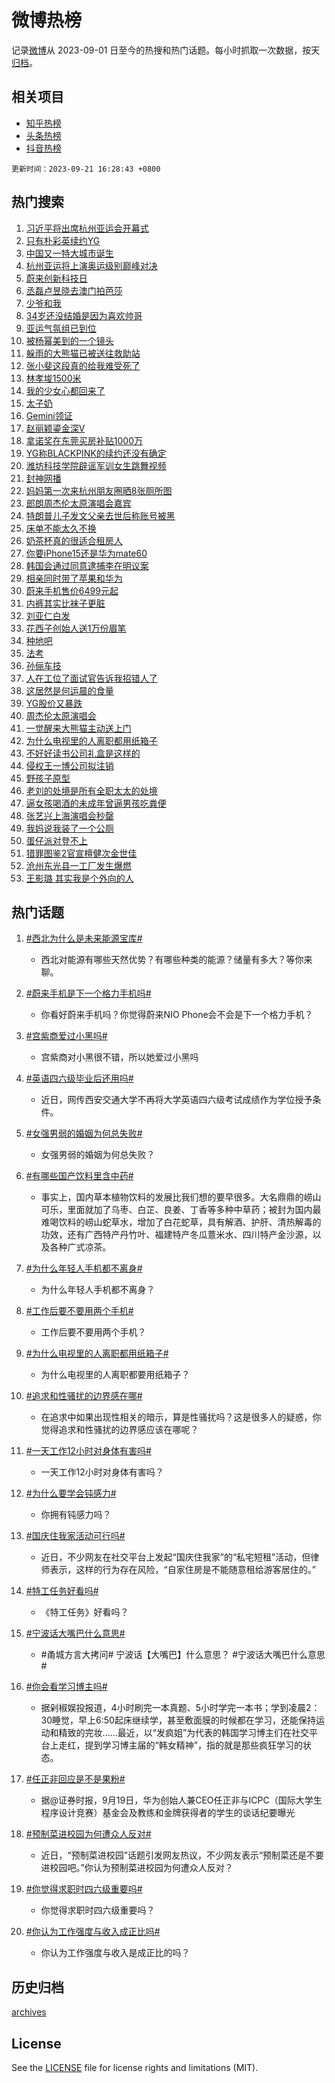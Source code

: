 # 微博热榜

记录[微博](https://www.weibo.com)从 2023-09-01 日至今的热搜和热门话题。每小时抓取一次数据，按天[归档](archives)。

## 相关项目

- [知乎热榜](https://github.com/hotarchive/zhihu)
- [头条热榜](https://github.com/hotarchive/toutiao)
- [抖音热榜](https://github.com/hotarchive/douyin)


`更新时间：2023-09-21 16:28:43 +0800`

## 热门搜索

1. [习近平将出席杭州亚运会开幕式](https://m.weibo.cn/search?containerid=100103type%3D1%26t%3D10%26q%3D%23%E4%B9%A0%E8%BF%91%E5%B9%B3%E5%B0%86%E5%87%BA%E5%B8%AD%E6%9D%AD%E5%B7%9E%E4%BA%9A%E8%BF%90%E4%BC%9A%E5%BC%80%E5%B9%95%E5%BC%8F%23&stream_entry_id=51&isnewpage=1&extparam=seat%3D1%26cate%3D10103%26dgr%3D0%26pos%3D0%26stream_entry_id%3D51%26c_type%3D51%26filter_type%3Drealtimehot%26q%3D%2523%25E4%25B9%25A0%25E8%25BF%2591%25E5%25B9%25B3%25E5%25B0%2586%25E5%2587%25BA%25E5%25B8%25AD%25E6%259D%25AD%25E5%25B7%259E%25E4%25BA%259A%25E8%25BF%2590%25E4%25BC%259A%25E5%25BC%2580%25E5%25B9%2595%25E5%25BC%258F%2523%26display_time%3D1695284922%26pre_seqid%3D1695284922715027172239)
1. [只有朴彩英续约YG](https://m.weibo.cn/search?containerid=100103type%3D1%26t%3D10%26q%3D%23%E5%8F%AA%E6%9C%89%E6%9C%B4%E5%BD%A9%E8%8B%B1%E7%BB%AD%E7%BA%A6YG%23&stream_entry_id=31&isnewpage=1&extparam=seat%3D1%26lcate%3D5001%26flag%3D2%26pos%3D0%26stream_entry_id%3D31%26q%3D%2523%25E5%258F%25AA%25E6%259C%2589%25E6%259C%25B4%25E5%25BD%25A9%25E8%258B%25B1%25E7%25BB%25AD%25E7%25BA%25A6YG%2523%26dgr%3D0%26realpos%3D1%26band_rank%3D1%26c_type%3D31%26filter_type%3Drealtimehot%26cate%3D5001%26display_time%3D1695284922%26pre_seqid%3D1695284922715027172239)
1. [中国又一特大城市诞生](https://m.weibo.cn/search?containerid=100103type%3D1%26t%3D10%26q%3D%23%E4%B8%AD%E5%9B%BD%E5%8F%88%E4%B8%80%E7%89%B9%E5%A4%A7%E5%9F%8E%E5%B8%82%E8%AF%9E%E7%94%9F%23&stream_entry_id=31&isnewpage=1&extparam=seat%3D1%26lcate%3D5001%26flag%3D2%26pos%3D1%26stream_entry_id%3D31%26q%3D%2523%25E4%25B8%25AD%25E5%259B%25BD%25E5%258F%2588%25E4%25B8%2580%25E7%2589%25B9%25E5%25A4%25A7%25E5%259F%258E%25E5%25B8%2582%25E8%25AF%259E%25E7%2594%259F%2523%26dgr%3D0%26realpos%3D2%26band_rank%3D2%26c_type%3D31%26filter_type%3Drealtimehot%26cate%3D5001%26display_time%3D1695284922%26pre_seqid%3D1695284922715027172239)
1. [杭州亚运将上演奥运级别巅峰对决](https://m.weibo.cn/search?containerid=100103type%3D1%26t%3D10%26q%3D%23%E6%9D%AD%E5%B7%9E%E4%BA%9A%E8%BF%90%E5%B0%86%E4%B8%8A%E6%BC%94%E5%A5%A5%E8%BF%90%E7%BA%A7%E5%88%AB%E5%B7%85%E5%B3%B0%E5%AF%B9%E5%86%B3%23&stream_entry_id=31&isnewpage=1&extparam=seat%3D1%26lcate%3D5001%26flag%3D0%26pos%3D2%26stream_entry_id%3D31%26q%3D%2523%25E6%259D%25AD%25E5%25B7%259E%25E4%25BA%259A%25E8%25BF%2590%25E5%25B0%2586%25E4%25B8%258A%25E6%25BC%2594%25E5%25A5%25A5%25E8%25BF%2590%25E7%25BA%25A7%25E5%2588%25AB%25E5%25B7%2585%25E5%25B3%25B0%25E5%25AF%25B9%25E5%2586%25B3%2523%26dgr%3D0%26realpos%3D3%26band_rank%3D3%26c_type%3D31%26filter_type%3Drealtimehot%26cate%3D5001%26display_time%3D1695284922%26pre_seqid%3D1695284922715027172239)
1. [蔚来创新科技日](https://m.weibo.cn/search?containerid=100103type%3D1%26t%3D10%26q%3D%23%E8%94%9A%E6%9D%A5%E5%88%9B%E6%96%B0%E7%A7%91%E6%8A%80%E6%97%A5%23&stream_entry_id=31&isnewpage=1&extparam=seat%3D1%26lcate%3D5001%26pos%3D3%26stream_entry_id%3D31%26is_ad_pos%3D1%26q%3D%2523%25E8%2594%259A%25E6%259D%25A5%25E5%2588%259B%25E6%2596%25B0%25E7%25A7%2591%25E6%258A%2580%25E6%2597%25A5%2523%26dgr%3D0%26adid%3D204350%26band_rank%3D4%26cate%3D5001%26c_type%3D31%26filter_type%3Drealtimehot%26topic_ad%3D1%26display_time%3D1695284922%26pre_seqid%3D1695284922715027172239)
1. [丞磊卢昱晓去澳门拍芭莎](https://m.weibo.cn/search?containerid=100103type%3D1%26t%3D10%26q%3D%23%E4%B8%9E%E7%A3%8A%E5%8D%A2%E6%98%B1%E6%99%93%E5%8E%BB%E6%BE%B3%E9%97%A8%E6%8B%8D%E8%8A%AD%E8%8E%8E%23&stream_entry_id=31&isnewpage=1&extparam=seat%3D1%26lcate%3D5001%26flag%3D1%26pos%3D4%26stream_entry_id%3D31%26q%3D%2523%25E4%25B8%259E%25E7%25A3%258A%25E5%258D%25A2%25E6%2598%25B1%25E6%2599%2593%25E5%258E%25BB%25E6%25BE%25B3%25E9%2597%25A8%25E6%258B%258D%25E8%258A%25AD%25E8%258E%258E%2523%26dgr%3D0%26realpos%3D4%26band_rank%3D4%26c_type%3D31%26filter_type%3Drealtimehot%26cate%3D5001%26display_time%3D1695284922%26pre_seqid%3D1695284922715027172239)
1. [少爷和我](https://m.weibo.cn/search?containerid=100103type%3D1%26t%3D10%26q%3D%E5%B0%91%E7%88%B7%E5%92%8C%E6%88%91&stream_entry_id=31&isnewpage=1&extparam=seat%3D1%26lcate%3D5001%26flag%3D2%26pos%3D5%26stream_entry_id%3D31%26q%3D%25E5%25B0%2591%25E7%2588%25B7%25E5%2592%258C%25E6%2588%2591%26dgr%3D0%26realpos%3D5%26band_rank%3D5%26c_type%3D31%26filter_type%3Drealtimehot%26cate%3D5001%26display_time%3D1695284922%26pre_seqid%3D1695284922715027172239)
1. [34岁还没结婚是因为喜欢帅哥](https://m.weibo.cn/search?containerid=100103type%3D1%26t%3D10%26q%3D34%E5%B2%81%E8%BF%98%E6%B2%A1%E7%BB%93%E5%A9%9A%E6%98%AF%E5%9B%A0%E4%B8%BA%E5%96%9C%E6%AC%A2%E5%B8%85%E5%93%A5&stream_entry_id=31&isnewpage=1&extparam=seat%3D1%26lcate%3D5001%26flag%3D2%26pos%3D6%26stream_entry_id%3D31%26q%3D34%25E5%25B2%2581%25E8%25BF%2598%25E6%25B2%25A1%25E7%25BB%2593%25E5%25A9%259A%25E6%2598%25AF%25E5%259B%25A0%25E4%25B8%25BA%25E5%2596%259C%25E6%25AC%25A2%25E5%25B8%2585%25E5%2593%25A5%26dgr%3D0%26realpos%3D6%26band_rank%3D6%26c_type%3D31%26filter_type%3Drealtimehot%26cate%3D5001%26display_time%3D1695284922%26pre_seqid%3D1695284922715027172239)
1. [亚运气氛组已到位](https://m.weibo.cn/search?containerid=100103type%3D1%26t%3D10%26q%3D%23%E4%BA%9A%E8%BF%90%E6%B0%94%E6%B0%9B%E7%BB%84%E5%B7%B2%E5%88%B0%E4%BD%8D%23&stream_entry_id=31&isnewpage=1&extparam=seat%3D1%26lcate%3D5001%26pos%3D7%26stream_entry_id%3D31%26is_ad_pos%3D1%26q%3D%2523%25E4%25BA%259A%25E8%25BF%2590%25E6%25B0%2594%25E6%25B0%259B%25E7%25BB%2584%25E5%25B7%25B2%25E5%2588%25B0%25E4%25BD%258D%2523%26dgr%3D0%26adid%3D204008%26band_rank%3D7%26cate%3D5001%26c_type%3D31%26filter_type%3Drealtimehot%26topic_ad%3D1%26display_time%3D1695284922%26pre_seqid%3D1695284922715027172239)
1. [被杨幂美到的一个镜头](https://m.weibo.cn/search?containerid=100103type%3D1%26t%3D10%26q%3D%23%E8%A2%AB%E6%9D%A8%E5%B9%82%E7%BE%8E%E5%88%B0%E7%9A%84%E4%B8%80%E4%B8%AA%E9%95%9C%E5%A4%B4%23&stream_entry_id=31&isnewpage=1&extparam=seat%3D1%26lcate%3D5001%26flag%3D1%26pos%3D8%26stream_entry_id%3D31%26q%3D%2523%25E8%25A2%25AB%25E6%259D%25A8%25E5%25B9%2582%25E7%25BE%258E%25E5%2588%25B0%25E7%259A%2584%25E4%25B8%2580%25E4%25B8%25AA%25E9%2595%259C%25E5%25A4%25B4%2523%26dgr%3D0%26realpos%3D7%26band_rank%3D7%26c_type%3D31%26filter_type%3Drealtimehot%26cate%3D5001%26display_time%3D1695284922%26pre_seqid%3D1695284922715027172239)
1. [躲雨的大熊猫已被送往救助站](https://m.weibo.cn/search?containerid=100103type%3D1%26t%3D10%26q%3D%23%E8%BA%B2%E9%9B%A8%E7%9A%84%E5%A4%A7%E7%86%8A%E7%8C%AB%E5%B7%B2%E8%A2%AB%E9%80%81%E5%BE%80%E6%95%91%E5%8A%A9%E7%AB%99%23&stream_entry_id=31&isnewpage=1&extparam=seat%3D1%26lcate%3D5001%26flag%3D32768%26pos%3D9%26stream_entry_id%3D31%26q%3D%2523%25E8%25BA%25B2%25E9%259B%25A8%25E7%259A%2584%25E5%25A4%25A7%25E7%2586%258A%25E7%258C%25AB%25E5%25B7%25B2%25E8%25A2%25AB%25E9%2580%2581%25E5%25BE%2580%25E6%2595%2591%25E5%258A%25A9%25E7%25AB%2599%2523%26dgr%3D0%26realpos%3D8%26band_rank%3D8%26c_type%3D31%26filter_type%3Drealtimehot%26cate%3D5001%26display_time%3D1695284922%26pre_seqid%3D1695284922715027172239)
1. [张小斐这段真的给我难受死了](https://m.weibo.cn/search?containerid=100103type%3D1%26t%3D10%26q%3D%23%E5%BC%A0%E5%B0%8F%E6%96%90%E8%BF%99%E6%AE%B5%E7%9C%9F%E7%9A%84%E7%BB%99%E6%88%91%E9%9A%BE%E5%8F%97%E6%AD%BB%E4%BA%86%23&stream_entry_id=31&isnewpage=1&extparam=seat%3D1%26lcate%3D5001%26flag%3D0%26pos%3D10%26stream_entry_id%3D31%26q%3D%2523%25E5%25BC%25A0%25E5%25B0%258F%25E6%2596%2590%25E8%25BF%2599%25E6%25AE%25B5%25E7%259C%259F%25E7%259A%2584%25E7%25BB%2599%25E6%2588%2591%25E9%259A%25BE%25E5%258F%2597%25E6%25AD%25BB%25E4%25BA%2586%2523%26dgr%3D0%26realpos%3D9%26band_rank%3D9%26c_type%3D31%26filter_type%3Drealtimehot%26cate%3D5001%26display_time%3D1695284922%26pre_seqid%3D1695284922715027172239)
1. [林孝埈1500米](https://m.weibo.cn/search?containerid=100103type%3D1%26t%3D10%26q%3D%E6%9E%97%E5%AD%9D%E5%9F%881500%E7%B1%B3&stream_entry_id=31&isnewpage=1&extparam=seat%3D1%26lcate%3D5001%26flag%3D1%26pos%3D11%26stream_entry_id%3D31%26q%3D%25E6%259E%2597%25E5%25AD%259D%25E5%259F%25881500%25E7%25B1%25B3%26dgr%3D0%26realpos%3D10%26band_rank%3D10%26c_type%3D31%26filter_type%3Drealtimehot%26cate%3D5001%26display_time%3D1695284922%26pre_seqid%3D1695284922715027172239)
1. [我的少女心都回来了](https://m.weibo.cn/search?containerid=100103type%3D1%26t%3D10%26q%3D%23%E6%88%91%E7%9A%84%E5%B0%91%E5%A5%B3%E5%BF%83%E9%83%BD%E5%9B%9E%E6%9D%A5%E4%BA%86%23&stream_entry_id=31&isnewpage=1&extparam=seat%3D1%26lcate%3D5001%26flag%3D0%26pos%3D12%26stream_entry_id%3D31%26q%3D%2523%25E6%2588%2591%25E7%259A%2584%25E5%25B0%2591%25E5%25A5%25B3%25E5%25BF%2583%25E9%2583%25BD%25E5%259B%259E%25E6%259D%25A5%25E4%25BA%2586%2523%26dgr%3D0%26adid%3D204299%26realpos%3D11%26band_rank%3D11%26c_type%3D31%26filter_type%3Drealtimehot%26cate%3D5001%26display_time%3D1695284922%26pre_seqid%3D1695284922715027172239)
1. [太子奶](https://m.weibo.cn/search?containerid=100103type%3D1%26t%3D10%26q%3D%E5%A4%AA%E5%AD%90%E5%A5%B6&stream_entry_id=31&isnewpage=1&extparam=seat%3D1%26lcate%3D5001%26flag%3D2%26pos%3D13%26stream_entry_id%3D31%26q%3D%25E5%25A4%25AA%25E5%25AD%2590%25E5%25A5%25B6%26dgr%3D0%26realpos%3D12%26band_rank%3D12%26c_type%3D31%26filter_type%3Drealtimehot%26cate%3D5001%26display_time%3D1695284922%26pre_seqid%3D1695284922715027172239)
1. [Gemini领证](https://m.weibo.cn/search?containerid=100103type%3D1%26t%3D10%26q%3D%23Gemini%E9%A2%86%E8%AF%81%23&stream_entry_id=31&isnewpage=1&extparam=seat%3D1%26lcate%3D5001%26flag%3D1%26pos%3D14%26stream_entry_id%3D31%26q%3D%2523Gemini%25E9%25A2%2586%25E8%25AF%2581%2523%26dgr%3D0%26realpos%3D13%26band_rank%3D13%26c_type%3D31%26filter_type%3Drealtimehot%26cate%3D5001%26display_time%3D1695284922%26pre_seqid%3D1695284922715027172239)
1. [赵丽颖鎏金深V](https://m.weibo.cn/search?containerid=100103type%3D1%26t%3D10%26q%3D%23%E8%B5%B5%E4%B8%BD%E9%A2%96%E9%8E%8F%E9%87%91%E6%B7%B1V%23&stream_entry_id=31&isnewpage=1&extparam=seat%3D1%26lcate%3D5001%26flag%3D1%26pos%3D15%26stream_entry_id%3D31%26q%3D%2523%25E8%25B5%25B5%25E4%25B8%25BD%25E9%25A2%2596%25E9%258E%258F%25E9%2587%2591%25E6%25B7%25B1V%2523%26dgr%3D0%26realpos%3D14%26band_rank%3D14%26c_type%3D31%26filter_type%3Drealtimehot%26cate%3D5001%26display_time%3D1695284922%26pre_seqid%3D1695284922715027172239)
1. [拿诺奖在东莞买房补贴1000万](https://m.weibo.cn/search?containerid=100103type%3D1%26t%3D10%26q%3D%23%E6%8B%BF%E8%AF%BA%E5%A5%96%E5%9C%A8%E4%B8%9C%E8%8E%9E%E4%B9%B0%E6%88%BF%E8%A1%A5%E8%B4%B41000%E4%B8%87%23&stream_entry_id=31&isnewpage=1&extparam=seat%3D1%26lcate%3D5001%26flag%3D0%26pos%3D16%26stream_entry_id%3D31%26q%3D%2523%25E6%258B%25BF%25E8%25AF%25BA%25E5%25A5%2596%25E5%259C%25A8%25E4%25B8%259C%25E8%258E%259E%25E4%25B9%25B0%25E6%2588%25BF%25E8%25A1%25A5%25E8%25B4%25B41000%25E4%25B8%2587%2523%26dgr%3D0%26realpos%3D15%26band_rank%3D15%26c_type%3D31%26filter_type%3Drealtimehot%26cate%3D5001%26display_time%3D1695284922%26pre_seqid%3D1695284922715027172239)
1. [YG称BLACKPINK的续约还没有确定](https://m.weibo.cn/search?containerid=100103type%3D1%26t%3D10%26q%3D%23YG%E7%A7%B0BLACKPINK%E7%9A%84%E7%BB%AD%E7%BA%A6%E8%BF%98%E6%B2%A1%E6%9C%89%E7%A1%AE%E5%AE%9A%23&stream_entry_id=31&isnewpage=1&extparam=seat%3D1%26lcate%3D5001%26flag%3D1%26pos%3D17%26stream_entry_id%3D31%26q%3D%2523YG%25E7%25A7%25B0BLACKPINK%25E7%259A%2584%25E7%25BB%25AD%25E7%25BA%25A6%25E8%25BF%2598%25E6%25B2%25A1%25E6%259C%2589%25E7%25A1%25AE%25E5%25AE%259A%2523%26dgr%3D0%26realpos%3D16%26band_rank%3D16%26c_type%3D31%26filter_type%3Drealtimehot%26cate%3D5001%26display_time%3D1695284922%26pre_seqid%3D1695284922715027172239)
1. [潍坊科技学院辟谣军训女生跳舞视频](https://m.weibo.cn/search?containerid=100103type%3D1%26t%3D10%26q%3D%23%E6%BD%8D%E5%9D%8A%E7%A7%91%E6%8A%80%E5%AD%A6%E9%99%A2%E8%BE%9F%E8%B0%A3%E5%86%9B%E8%AE%AD%E5%A5%B3%E7%94%9F%E8%B7%B3%E8%88%9E%E8%A7%86%E9%A2%91%23&stream_entry_id=31&isnewpage=1&extparam=seat%3D1%26lcate%3D5001%26flag%3D1%26pos%3D18%26stream_entry_id%3D31%26q%3D%2523%25E6%25BD%258D%25E5%259D%258A%25E7%25A7%2591%25E6%258A%2580%25E5%25AD%25A6%25E9%2599%25A2%25E8%25BE%259F%25E8%25B0%25A3%25E5%2586%259B%25E8%25AE%25AD%25E5%25A5%25B3%25E7%2594%259F%25E8%25B7%25B3%25E8%2588%259E%25E8%25A7%2586%25E9%25A2%2591%2523%26dgr%3D0%26realpos%3D17%26band_rank%3D17%26c_type%3D31%26filter_type%3Drealtimehot%26cate%3D5001%26display_time%3D1695284922%26pre_seqid%3D1695284922715027172239)
1. [封神网播](https://m.weibo.cn/search?containerid=100103type%3D1%26t%3D10%26q%3D%E5%B0%81%E7%A5%9E%E7%BD%91%E6%92%AD&stream_entry_id=31&isnewpage=1&extparam=seat%3D1%26lcate%3D5001%26flag%3D1%26pos%3D19%26stream_entry_id%3D31%26q%3D%25E5%25B0%2581%25E7%25A5%259E%25E7%25BD%2591%25E6%2592%25AD%26dgr%3D0%26realpos%3D18%26band_rank%3D18%26c_type%3D31%26filter_type%3Drealtimehot%26cate%3D5001%26display_time%3D1695284922%26pre_seqid%3D1695284922715027172239)
1. [妈妈第一次来杭州朋友圈晒8张厕所图](https://m.weibo.cn/search?containerid=100103type%3D1%26t%3D10%26q%3D%23%E5%A6%88%E5%A6%88%E7%AC%AC%E4%B8%80%E6%AC%A1%E6%9D%A5%E6%9D%AD%E5%B7%9E%E6%9C%8B%E5%8F%8B%E5%9C%88%E6%99%928%E5%BC%A0%E5%8E%95%E6%89%80%E5%9B%BE%23&stream_entry_id=31&isnewpage=1&extparam=seat%3D1%26lcate%3D5001%26flag%3D32768%26pos%3D20%26stream_entry_id%3D31%26q%3D%2523%25E5%25A6%2588%25E5%25A6%2588%25E7%25AC%25AC%25E4%25B8%2580%25E6%25AC%25A1%25E6%259D%25A5%25E6%259D%25AD%25E5%25B7%259E%25E6%259C%258B%25E5%258F%258B%25E5%259C%2588%25E6%2599%25928%25E5%25BC%25A0%25E5%258E%2595%25E6%2589%2580%25E5%259B%25BE%2523%26dgr%3D0%26realpos%3D19%26band_rank%3D19%26c_type%3D31%26filter_type%3Drealtimehot%26cate%3D5001%26display_time%3D1695284922%26pre_seqid%3D1695284922715027172239)
1. [郎朗周杰伦太原演唱会嘉宾](https://m.weibo.cn/search?containerid=100103type%3D1%26t%3D10%26q%3D%23%E9%83%8E%E6%9C%97%E5%91%A8%E6%9D%B0%E4%BC%A6%E5%A4%AA%E5%8E%9F%E6%BC%94%E5%94%B1%E4%BC%9A%E5%98%89%E5%AE%BE%23&stream_entry_id=31&isnewpage=1&extparam=seat%3D1%26lcate%3D5001%26flag%3D1%26pos%3D21%26stream_entry_id%3D31%26q%3D%2523%25E9%2583%258E%25E6%259C%2597%25E5%2591%25A8%25E6%259D%25B0%25E4%25BC%25A6%25E5%25A4%25AA%25E5%258E%259F%25E6%25BC%2594%25E5%2594%25B1%25E4%25BC%259A%25E5%2598%2589%25E5%25AE%25BE%2523%26dgr%3D0%26realpos%3D20%26band_rank%3D20%26c_type%3D31%26filter_type%3Drealtimehot%26cate%3D5001%26display_time%3D1695284922%26pre_seqid%3D1695284922715027172239)
1. [特朗普儿子发文父亲去世后称账号被黑](https://m.weibo.cn/search?containerid=100103type%3D1%26t%3D10%26q%3D%23%E7%89%B9%E6%9C%97%E6%99%AE%E5%84%BF%E5%AD%90%E5%8F%91%E6%96%87%E7%88%B6%E4%BA%B2%E5%8E%BB%E4%B8%96%E5%90%8E%E7%A7%B0%E8%B4%A6%E5%8F%B7%E8%A2%AB%E9%BB%91%23&stream_entry_id=31&isnewpage=1&extparam=seat%3D1%26lcate%3D5001%26flag%3D2%26pos%3D22%26stream_entry_id%3D31%26q%3D%2523%25E7%2589%25B9%25E6%259C%2597%25E6%2599%25AE%25E5%2584%25BF%25E5%25AD%2590%25E5%258F%2591%25E6%2596%2587%25E7%2588%25B6%25E4%25BA%25B2%25E5%258E%25BB%25E4%25B8%2596%25E5%2590%258E%25E7%25A7%25B0%25E8%25B4%25A6%25E5%258F%25B7%25E8%25A2%25AB%25E9%25BB%2591%2523%26dgr%3D0%26realpos%3D21%26band_rank%3D21%26c_type%3D31%26filter_type%3Drealtimehot%26cate%3D5001%26display_time%3D1695284922%26pre_seqid%3D1695284922715027172239)
1. [床单不能太久不换](https://m.weibo.cn/search?containerid=100103type%3D1%26t%3D10%26q%3D%23%E5%BA%8A%E5%8D%95%E4%B8%8D%E8%83%BD%E5%A4%AA%E4%B9%85%E4%B8%8D%E6%8D%A2%23&stream_entry_id=31&isnewpage=1&extparam=seat%3D1%26lcate%3D5001%26flag%3D1%26pos%3D23%26stream_entry_id%3D31%26q%3D%2523%25E5%25BA%258A%25E5%258D%2595%25E4%25B8%258D%25E8%2583%25BD%25E5%25A4%25AA%25E4%25B9%2585%25E4%25B8%258D%25E6%258D%25A2%2523%26dgr%3D0%26realpos%3D22%26band_rank%3D22%26c_type%3D31%26filter_type%3Drealtimehot%26cate%3D5001%26display_time%3D1695284922%26pre_seqid%3D1695284922715027172239)
1. [奶茶杯真的很适合租房人](https://m.weibo.cn/search?containerid=100103type%3D1%26t%3D10%26q%3D%23%E5%A5%B6%E8%8C%B6%E6%9D%AF%E7%9C%9F%E7%9A%84%E5%BE%88%E9%80%82%E5%90%88%E7%A7%9F%E6%88%BF%E4%BA%BA%23&stream_entry_id=31&isnewpage=1&extparam=seat%3D1%26lcate%3D5001%26flag%3D1%26pos%3D24%26stream_entry_id%3D31%26q%3D%2523%25E5%25A5%25B6%25E8%258C%25B6%25E6%259D%25AF%25E7%259C%259F%25E7%259A%2584%25E5%25BE%2588%25E9%2580%2582%25E5%2590%2588%25E7%25A7%259F%25E6%2588%25BF%25E4%25BA%25BA%2523%26dgr%3D0%26realpos%3D23%26band_rank%3D23%26c_type%3D31%26filter_type%3Drealtimehot%26cate%3D5001%26display_time%3D1695284922%26pre_seqid%3D1695284922715027172239)
1. [你要iPhone15还是华为mate60](https://m.weibo.cn/search?containerid=100103type%3D1%26t%3D10%26q%3D%23%E4%BD%A0%E8%A6%81iPhone15%E8%BF%98%E6%98%AF%E5%8D%8E%E4%B8%BAmate60%23&stream_entry_id=31&isnewpage=1&extparam=seat%3D1%26lcate%3D5001%26flag%3D1%26pos%3D25%26stream_entry_id%3D31%26q%3D%2523%25E4%25BD%25A0%25E8%25A6%2581iPhone15%25E8%25BF%2598%25E6%2598%25AF%25E5%258D%258E%25E4%25B8%25BAmate60%2523%26dgr%3D0%26realpos%3D24%26band_rank%3D24%26c_type%3D31%26filter_type%3Drealtimehot%26cate%3D5001%26display_time%3D1695284922%26pre_seqid%3D1695284922715027172239)
1. [韩国会通过同意逮捕李在明议案](https://m.weibo.cn/search?containerid=100103type%3D1%26t%3D10%26q%3D%23%E9%9F%A9%E5%9B%BD%E4%BC%9A%E9%80%9A%E8%BF%87%E5%90%8C%E6%84%8F%E9%80%AE%E6%8D%95%E6%9D%8E%E5%9C%A8%E6%98%8E%E8%AE%AE%E6%A1%88%23&stream_entry_id=31&isnewpage=1&extparam=seat%3D1%26lcate%3D5001%26flag%3D1%26pos%3D26%26stream_entry_id%3D31%26q%3D%2523%25E9%259F%25A9%25E5%259B%25BD%25E4%25BC%259A%25E9%2580%259A%25E8%25BF%2587%25E5%2590%258C%25E6%2584%258F%25E9%2580%25AE%25E6%258D%2595%25E6%259D%258E%25E5%259C%25A8%25E6%2598%258E%25E8%25AE%25AE%25E6%25A1%2588%2523%26dgr%3D0%26realpos%3D25%26band_rank%3D25%26c_type%3D31%26filter_type%3Drealtimehot%26cate%3D5001%26display_time%3D1695284922%26pre_seqid%3D1695284922715027172239)
1. [相亲同时带了苹果和华为](https://m.weibo.cn/search?containerid=100103type%3D1%26t%3D10%26q%3D%E7%9B%B8%E4%BA%B2%E5%90%8C%E6%97%B6%E5%B8%A6%E4%BA%86%E8%8B%B9%E6%9E%9C%E5%92%8C%E5%8D%8E%E4%B8%BA&stream_entry_id=31&isnewpage=1&extparam=seat%3D1%26lcate%3D5001%26flag%3D1%26pos%3D27%26stream_entry_id%3D31%26q%3D%25E7%259B%25B8%25E4%25BA%25B2%25E5%2590%258C%25E6%2597%25B6%25E5%25B8%25A6%25E4%25BA%2586%25E8%258B%25B9%25E6%259E%259C%25E5%2592%258C%25E5%258D%258E%25E4%25B8%25BA%26dgr%3D0%26realpos%3D26%26band_rank%3D26%26c_type%3D31%26filter_type%3Drealtimehot%26cate%3D5001%26display_time%3D1695284922%26pre_seqid%3D1695284922715027172239)
1. [蔚来手机售价6499元起](https://m.weibo.cn/search?containerid=100103type%3D1%26t%3D10%26q%3D%23%E8%94%9A%E6%9D%A5%E6%89%8B%E6%9C%BA%E5%94%AE%E4%BB%B76499%E5%85%83%E8%B5%B7%23&stream_entry_id=31&isnewpage=1&extparam=seat%3D1%26lcate%3D5001%26flag%3D0%26pos%3D28%26stream_entry_id%3D31%26q%3D%2523%25E8%2594%259A%25E6%259D%25A5%25E6%2589%258B%25E6%259C%25BA%25E5%2594%25AE%25E4%25BB%25B76499%25E5%2585%2583%25E8%25B5%25B7%2523%26dgr%3D0%26realpos%3D27%26band_rank%3D27%26c_type%3D31%26filter_type%3Drealtimehot%26cate%3D5001%26display_time%3D1695284922%26pre_seqid%3D1695284922715027172239)
1. [内裤其实比袜子更脏](https://m.weibo.cn/search?containerid=100103type%3D1%26t%3D10%26q%3D%23%E5%86%85%E8%A3%A4%E5%85%B6%E5%AE%9E%E6%AF%94%E8%A2%9C%E5%AD%90%E6%9B%B4%E8%84%8F%23&stream_entry_id=31&isnewpage=1&extparam=seat%3D1%26lcate%3D5001%26flag%3D1%26pos%3D29%26stream_entry_id%3D31%26q%3D%2523%25E5%2586%2585%25E8%25A3%25A4%25E5%2585%25B6%25E5%25AE%259E%25E6%25AF%2594%25E8%25A2%259C%25E5%25AD%2590%25E6%259B%25B4%25E8%2584%258F%2523%26dgr%3D0%26realpos%3D28%26band_rank%3D28%26c_type%3D31%26filter_type%3Drealtimehot%26cate%3D5001%26display_time%3D1695284922%26pre_seqid%3D1695284922715027172239)
1. [刘亚仁白发](https://m.weibo.cn/search?containerid=100103type%3D1%26t%3D10%26q%3D%E5%88%98%E4%BA%9A%E4%BB%81%E7%99%BD%E5%8F%91&stream_entry_id=31&isnewpage=1&extparam=seat%3D1%26lcate%3D5001%26flag%3D0%26pos%3D30%26stream_entry_id%3D31%26q%3D%25E5%2588%2598%25E4%25BA%259A%25E4%25BB%2581%25E7%2599%25BD%25E5%258F%2591%26dgr%3D0%26realpos%3D29%26band_rank%3D29%26c_type%3D31%26filter_type%3Drealtimehot%26cate%3D5001%26display_time%3D1695284922%26pre_seqid%3D1695284922715027172239)
1. [花西子创始人送1万份眉笔](https://m.weibo.cn/search?containerid=100103type%3D1%26t%3D10%26q%3D%23%E8%8A%B1%E8%A5%BF%E5%AD%90%E5%88%9B%E5%A7%8B%E4%BA%BA%E9%80%811%E4%B8%87%E4%BB%BD%E7%9C%89%E7%AC%94%23&stream_entry_id=31&isnewpage=1&extparam=seat%3D1%26lcate%3D5001%26flag%3D0%26pos%3D31%26stream_entry_id%3D31%26q%3D%2523%25E8%258A%25B1%25E8%25A5%25BF%25E5%25AD%2590%25E5%2588%259B%25E5%25A7%258B%25E4%25BA%25BA%25E9%2580%25811%25E4%25B8%2587%25E4%25BB%25BD%25E7%259C%2589%25E7%25AC%2594%2523%26dgr%3D0%26realpos%3D30%26band_rank%3D30%26c_type%3D31%26filter_type%3Drealtimehot%26cate%3D5001%26display_time%3D1695284922%26pre_seqid%3D1695284922715027172239)
1. [种地吧](https://m.weibo.cn/search?containerid=100103type%3D1%26t%3D10%26q%3D%E7%A7%8D%E5%9C%B0%E5%90%A7&stream_entry_id=31&isnewpage=1&extparam=seat%3D1%26lcate%3D5001%26flag%3D0%26pos%3D32%26stream_entry_id%3D31%26q%3D%25E7%25A7%258D%25E5%259C%25B0%25E5%2590%25A7%26dgr%3D0%26realpos%3D31%26band_rank%3D31%26c_type%3D31%26filter_type%3Drealtimehot%26cate%3D5001%26display_time%3D1695284922%26pre_seqid%3D1695284922715027172239)
1. [法考](https://m.weibo.cn/search?containerid=100103type%3D1%26t%3D10%26q%3D%E6%B3%95%E8%80%83&stream_entry_id=31&isnewpage=1&extparam=seat%3D1%26lcate%3D5001%26flag%3D1%26pos%3D33%26stream_entry_id%3D31%26q%3D%25E6%25B3%2595%25E8%2580%2583%26dgr%3D0%26realpos%3D32%26band_rank%3D32%26c_type%3D31%26filter_type%3Drealtimehot%26cate%3D5001%26display_time%3D1695284922%26pre_seqid%3D1695284922715027172239)
1. [孙俪车技](https://m.weibo.cn/search?containerid=100103type%3D1%26t%3D10%26q%3D%23%E5%AD%99%E4%BF%AA%E8%BD%A6%E6%8A%80%23&stream_entry_id=31&isnewpage=1&extparam=seat%3D1%26lcate%3D5001%26flag%3D1%26pos%3D34%26stream_entry_id%3D31%26q%3D%2523%25E5%25AD%2599%25E4%25BF%25AA%25E8%25BD%25A6%25E6%258A%2580%2523%26dgr%3D0%26realpos%3D33%26band_rank%3D33%26c_type%3D31%26filter_type%3Drealtimehot%26cate%3D5001%26display_time%3D1695284922%26pre_seqid%3D1695284922715027172239)
1. [人在工位了面试官告诉我招错人了](https://m.weibo.cn/search?containerid=100103type%3D1%26t%3D10%26q%3D%23%E4%BA%BA%E5%9C%A8%E5%B7%A5%E4%BD%8D%E4%BA%86%E9%9D%A2%E8%AF%95%E5%AE%98%E5%91%8A%E8%AF%89%E6%88%91%E6%8B%9B%E9%94%99%E4%BA%BA%E4%BA%86%23&stream_entry_id=31&isnewpage=1&extparam=seat%3D1%26lcate%3D5001%26flag%3D0%26pos%3D35%26stream_entry_id%3D31%26q%3D%2523%25E4%25BA%25BA%25E5%259C%25A8%25E5%25B7%25A5%25E4%25BD%258D%25E4%25BA%2586%25E9%259D%25A2%25E8%25AF%2595%25E5%25AE%2598%25E5%2591%258A%25E8%25AF%2589%25E6%2588%2591%25E6%258B%259B%25E9%2594%2599%25E4%25BA%25BA%25E4%25BA%2586%2523%26dgr%3D0%26realpos%3D34%26band_rank%3D34%26c_type%3D31%26filter_type%3Drealtimehot%26cate%3D5001%26display_time%3D1695284922%26pre_seqid%3D1695284922715027172239)
1. [这居然是何运晨的食量](https://m.weibo.cn/search?containerid=100103type%3D1%26t%3D10%26q%3D%23%E8%BF%99%E5%B1%85%E7%84%B6%E6%98%AF%E4%BD%95%E8%BF%90%E6%99%A8%E7%9A%84%E9%A3%9F%E9%87%8F%23&stream_entry_id=31&isnewpage=1&extparam=seat%3D1%26lcate%3D5001%26flag%3D1%26pos%3D36%26stream_entry_id%3D31%26q%3D%2523%25E8%25BF%2599%25E5%25B1%2585%25E7%2584%25B6%25E6%2598%25AF%25E4%25BD%2595%25E8%25BF%2590%25E6%2599%25A8%25E7%259A%2584%25E9%25A3%259F%25E9%2587%258F%2523%26dgr%3D0%26realpos%3D35%26band_rank%3D35%26c_type%3D31%26filter_type%3Drealtimehot%26cate%3D5001%26display_time%3D1695284922%26pre_seqid%3D1695284922715027172239)
1. [YG股价又暴跌](https://m.weibo.cn/search?containerid=100103type%3D1%26t%3D10%26q%3D%23YG%E8%82%A1%E4%BB%B7%E5%8F%88%E6%9A%B4%E8%B7%8C%23&stream_entry_id=31&isnewpage=1&extparam=seat%3D1%26lcate%3D5001%26flag%3D1%26pos%3D37%26stream_entry_id%3D31%26q%3D%2523YG%25E8%2582%25A1%25E4%25BB%25B7%25E5%258F%2588%25E6%259A%25B4%25E8%25B7%258C%2523%26dgr%3D0%26realpos%3D36%26band_rank%3D36%26c_type%3D31%26filter_type%3Drealtimehot%26cate%3D5001%26display_time%3D1695284922%26pre_seqid%3D1695284922715027172239)
1. [周杰伦太原演唱会](https://m.weibo.cn/search?containerid=100103type%3D1%26t%3D10%26q%3D%E5%91%A8%E6%9D%B0%E4%BC%A6%E5%A4%AA%E5%8E%9F%E6%BC%94%E5%94%B1%E4%BC%9A&stream_entry_id=31&isnewpage=1&extparam=seat%3D1%26lcate%3D5001%26flag%3D1%26pos%3D38%26stream_entry_id%3D31%26q%3D%25E5%2591%25A8%25E6%259D%25B0%25E4%25BC%25A6%25E5%25A4%25AA%25E5%258E%259F%25E6%25BC%2594%25E5%2594%25B1%25E4%25BC%259A%26dgr%3D0%26realpos%3D37%26band_rank%3D37%26c_type%3D31%26filter_type%3Drealtimehot%26cate%3D5001%26display_time%3D1695284922%26pre_seqid%3D1695284922715027172239)
1. [一觉醒来大熊猫主动送上门](https://m.weibo.cn/search?containerid=100103type%3D1%26t%3D10%26q%3D%23%E4%B8%80%E8%A7%89%E9%86%92%E6%9D%A5%E5%A4%A7%E7%86%8A%E7%8C%AB%E4%B8%BB%E5%8A%A8%E9%80%81%E4%B8%8A%E9%97%A8%23&stream_entry_id=31&isnewpage=1&extparam=seat%3D1%26lcate%3D5001%26flag%3D0%26pos%3D39%26stream_entry_id%3D31%26q%3D%2523%25E4%25B8%2580%25E8%25A7%2589%25E9%2586%2592%25E6%259D%25A5%25E5%25A4%25A7%25E7%2586%258A%25E7%258C%25AB%25E4%25B8%25BB%25E5%258A%25A8%25E9%2580%2581%25E4%25B8%258A%25E9%2597%25A8%2523%26dgr%3D0%26realpos%3D38%26band_rank%3D38%26c_type%3D31%26filter_type%3Drealtimehot%26cate%3D5001%26display_time%3D1695284922%26pre_seqid%3D1695284922715027172239)
1. [为什么电视里的人离职都用纸箱子](https://m.weibo.cn/search?containerid=100103type%3D1%26t%3D10%26q%3D%23%E4%B8%BA%E4%BB%80%E4%B9%88%E7%94%B5%E8%A7%86%E9%87%8C%E7%9A%84%E4%BA%BA%E7%A6%BB%E8%81%8C%E9%83%BD%E7%94%A8%E7%BA%B8%E7%AE%B1%E5%AD%90%23&stream_entry_id=31&isnewpage=1&extparam=seat%3D1%26lcate%3D5001%26flag%3D1%26pos%3D40%26stream_entry_id%3D31%26q%3D%2523%25E4%25B8%25BA%25E4%25BB%2580%25E4%25B9%2588%25E7%2594%25B5%25E8%25A7%2586%25E9%2587%258C%25E7%259A%2584%25E4%25BA%25BA%25E7%25A6%25BB%25E8%2581%258C%25E9%2583%25BD%25E7%2594%25A8%25E7%25BA%25B8%25E7%25AE%25B1%25E5%25AD%2590%2523%26dgr%3D0%26realpos%3D39%26band_rank%3D39%26c_type%3D31%26filter_type%3Drealtimehot%26cate%3D5001%26display_time%3D1695284922%26pre_seqid%3D1695284922715027172239)
1. [不好好读书公司礼盒是这样的](https://m.weibo.cn/search?containerid=100103type%3D1%26t%3D10%26q%3D%23%E4%B8%8D%E5%A5%BD%E5%A5%BD%E8%AF%BB%E4%B9%A6%E5%85%AC%E5%8F%B8%E7%A4%BC%E7%9B%92%E6%98%AF%E8%BF%99%E6%A0%B7%E7%9A%84%23&stream_entry_id=31&isnewpage=1&extparam=seat%3D1%26lcate%3D5001%26flag%3D0%26pos%3D41%26stream_entry_id%3D31%26q%3D%2523%25E4%25B8%258D%25E5%25A5%25BD%25E5%25A5%25BD%25E8%25AF%25BB%25E4%25B9%25A6%25E5%2585%25AC%25E5%258F%25B8%25E7%25A4%25BC%25E7%259B%2592%25E6%2598%25AF%25E8%25BF%2599%25E6%25A0%25B7%25E7%259A%2584%2523%26dgr%3D0%26realpos%3D40%26band_rank%3D40%26c_type%3D31%26filter_type%3Drealtimehot%26cate%3D5001%26display_time%3D1695284922%26pre_seqid%3D1695284922715027172239)
1. [侵权王一博公司拟注销](https://m.weibo.cn/search?containerid=100103type%3D1%26t%3D10%26q%3D%23%E4%BE%B5%E6%9D%83%E7%8E%8B%E4%B8%80%E5%8D%9A%E5%85%AC%E5%8F%B8%E6%8B%9F%E6%B3%A8%E9%94%80%23&stream_entry_id=31&isnewpage=1&extparam=seat%3D1%26lcate%3D5001%26flag%3D1%26pos%3D42%26stream_entry_id%3D31%26q%3D%2523%25E4%25BE%25B5%25E6%259D%2583%25E7%258E%258B%25E4%25B8%2580%25E5%258D%259A%25E5%2585%25AC%25E5%258F%25B8%25E6%258B%259F%25E6%25B3%25A8%25E9%2594%2580%2523%26dgr%3D0%26realpos%3D41%26band_rank%3D41%26c_type%3D31%26filter_type%3Drealtimehot%26cate%3D5001%26display_time%3D1695284922%26pre_seqid%3D1695284922715027172239)
1. [野孩子原型](https://m.weibo.cn/search?containerid=100103type%3D1%26t%3D10%26q%3D%23%E9%87%8E%E5%AD%A9%E5%AD%90%E5%8E%9F%E5%9E%8B%23&stream_entry_id=31&isnewpage=1&extparam=seat%3D1%26lcate%3D5001%26flag%3D1%26pos%3D43%26stream_entry_id%3D31%26q%3D%2523%25E9%2587%258E%25E5%25AD%25A9%25E5%25AD%2590%25E5%258E%259F%25E5%259E%258B%2523%26dgr%3D0%26realpos%3D42%26band_rank%3D42%26c_type%3D31%26filter_type%3Drealtimehot%26cate%3D5001%26display_time%3D1695284922%26pre_seqid%3D1695284922715027172239)
1. [老刘的处境是所有全职太太的处境](https://m.weibo.cn/search?containerid=100103type%3D1%26t%3D10%26q%3D%E8%80%81%E5%88%98%E7%9A%84%E5%A4%84%E5%A2%83%E6%98%AF%E6%89%80%E6%9C%89%E5%85%A8%E8%81%8C%E5%A4%AA%E5%A4%AA%E7%9A%84%E5%A4%84%E5%A2%83&stream_entry_id=31&isnewpage=1&extparam=seat%3D1%26lcate%3D5001%26flag%3D1%26pos%3D44%26stream_entry_id%3D31%26q%3D%25E8%2580%2581%25E5%2588%2598%25E7%259A%2584%25E5%25A4%2584%25E5%25A2%2583%25E6%2598%25AF%25E6%2589%2580%25E6%259C%2589%25E5%2585%25A8%25E8%2581%258C%25E5%25A4%25AA%25E5%25A4%25AA%25E7%259A%2584%25E5%25A4%2584%25E5%25A2%2583%26dgr%3D0%26realpos%3D43%26band_rank%3D43%26c_type%3D31%26filter_type%3Drealtimehot%26cate%3D5001%26display_time%3D1695284922%26pre_seqid%3D1695284922715027172239)
1. [逼女孩喝酒的未成年曾逼男孩吃粪便](https://m.weibo.cn/search?containerid=100103type%3D1%26t%3D10%26q%3D%23%E9%80%BC%E5%A5%B3%E5%AD%A9%E5%96%9D%E9%85%92%E7%9A%84%E6%9C%AA%E6%88%90%E5%B9%B4%E6%9B%BE%E9%80%BC%E7%94%B7%E5%AD%A9%E5%90%83%E7%B2%AA%E4%BE%BF%23&stream_entry_id=31&isnewpage=1&extparam=seat%3D1%26lcate%3D5001%26flag%3D0%26pos%3D45%26stream_entry_id%3D31%26q%3D%2523%25E9%2580%25BC%25E5%25A5%25B3%25E5%25AD%25A9%25E5%2596%259D%25E9%2585%2592%25E7%259A%2584%25E6%259C%25AA%25E6%2588%2590%25E5%25B9%25B4%25E6%259B%25BE%25E9%2580%25BC%25E7%2594%25B7%25E5%25AD%25A9%25E5%2590%2583%25E7%25B2%25AA%25E4%25BE%25BF%2523%26dgr%3D0%26realpos%3D44%26band_rank%3D44%26c_type%3D31%26filter_type%3Drealtimehot%26cate%3D5001%26display_time%3D1695284922%26pre_seqid%3D1695284922715027172239)
1. [张艺兴上海演唱会秒罄](https://m.weibo.cn/search?containerid=100103type%3D1%26t%3D10%26q%3D%23%E5%BC%A0%E8%89%BA%E5%85%B4%E4%B8%8A%E6%B5%B7%E6%BC%94%E5%94%B1%E4%BC%9A%E7%A7%92%E7%BD%84%23&stream_entry_id=31&isnewpage=1&extparam=seat%3D1%26lcate%3D5001%26flag%3D1%26pos%3D46%26stream_entry_id%3D31%26q%3D%2523%25E5%25BC%25A0%25E8%2589%25BA%25E5%2585%25B4%25E4%25B8%258A%25E6%25B5%25B7%25E6%25BC%2594%25E5%2594%25B1%25E4%25BC%259A%25E7%25A7%2592%25E7%25BD%2584%2523%26dgr%3D0%26realpos%3D45%26band_rank%3D45%26c_type%3D31%26filter_type%3Drealtimehot%26cate%3D5001%26display_time%3D1695284922%26pre_seqid%3D1695284922715027172239)
1. [我妈说我装了一个公厕](https://m.weibo.cn/search?containerid=100103type%3D1%26t%3D10%26q%3D%23%E6%88%91%E5%A6%88%E8%AF%B4%E6%88%91%E8%A3%85%E4%BA%86%E4%B8%80%E4%B8%AA%E5%85%AC%E5%8E%95%23&stream_entry_id=31&isnewpage=1&extparam=seat%3D1%26lcate%3D5001%26flag%3D1%26pos%3D47%26stream_entry_id%3D31%26q%3D%2523%25E6%2588%2591%25E5%25A6%2588%25E8%25AF%25B4%25E6%2588%2591%25E8%25A3%2585%25E4%25BA%2586%25E4%25B8%2580%25E4%25B8%25AA%25E5%2585%25AC%25E5%258E%2595%2523%26dgr%3D0%26realpos%3D46%26band_rank%3D46%26c_type%3D31%26filter_type%3Drealtimehot%26cate%3D5001%26display_time%3D1695284922%26pre_seqid%3D1695284922715027172239)
1. [蛋仔派对登不上](https://m.weibo.cn/search?containerid=100103type%3D1%26t%3D10%26q%3D%E8%9B%8B%E4%BB%94%E6%B4%BE%E5%AF%B9%E7%99%BB%E4%B8%8D%E4%B8%8A&stream_entry_id=31&isnewpage=1&extparam=seat%3D1%26lcate%3D5001%26flag%3D1%26pos%3D48%26stream_entry_id%3D31%26q%3D%25E8%259B%258B%25E4%25BB%2594%25E6%25B4%25BE%25E5%25AF%25B9%25E7%2599%25BB%25E4%25B8%258D%25E4%25B8%258A%26dgr%3D0%26realpos%3D47%26band_rank%3D47%26c_type%3D31%26filter_type%3Drealtimehot%26cate%3D5001%26display_time%3D1695284922%26pre_seqid%3D1695284922715027172239)
1. [猎罪图鉴2官宣檀健次金世佳](https://m.weibo.cn/search?containerid=100103type%3D1%26t%3D10%26q%3D%23%E7%8C%8E%E7%BD%AA%E5%9B%BE%E9%89%B42%E5%AE%98%E5%AE%A3%E6%AA%80%E5%81%A5%E6%AC%A1%E9%87%91%E4%B8%96%E4%BD%B3%23&stream_entry_id=31&isnewpage=1&extparam=seat%3D1%26lcate%3D5001%26flag%3D0%26pos%3D49%26stream_entry_id%3D31%26q%3D%2523%25E7%258C%258E%25E7%25BD%25AA%25E5%259B%25BE%25E9%2589%25B42%25E5%25AE%2598%25E5%25AE%25A3%25E6%25AA%2580%25E5%2581%25A5%25E6%25AC%25A1%25E9%2587%2591%25E4%25B8%2596%25E4%25BD%25B3%2523%26dgr%3D0%26realpos%3D48%26band_rank%3D48%26c_type%3D31%26filter_type%3Drealtimehot%26cate%3D5001%26display_time%3D1695284922%26pre_seqid%3D1695284922715027172239)
1. [沧州东光县一工厂发生爆燃](https://m.weibo.cn/search?containerid=100103type%3D1%26t%3D10%26q%3D%23%E6%B2%A7%E5%B7%9E%E4%B8%9C%E5%85%89%E5%8E%BF%E4%B8%80%E5%B7%A5%E5%8E%82%E5%8F%91%E7%94%9F%E7%88%86%E7%87%83%23&stream_entry_id=31&isnewpage=1&extparam=seat%3D1%26lcate%3D5001%26flag%3D1%26pos%3D50%26stream_entry_id%3D31%26q%3D%2523%25E6%25B2%25A7%25E5%25B7%259E%25E4%25B8%259C%25E5%2585%2589%25E5%258E%25BF%25E4%25B8%2580%25E5%25B7%25A5%25E5%258E%2582%25E5%258F%2591%25E7%2594%259F%25E7%2588%2586%25E7%2587%2583%2523%26dgr%3D0%26realpos%3D49%26band_rank%3D49%26c_type%3D31%26filter_type%3Drealtimehot%26cate%3D5001%26display_time%3D1695284922%26pre_seqid%3D1695284922715027172239)
1. [王影璐 其实我是个外向的人](https://m.weibo.cn/search?containerid=100103type%3D1%26t%3D10%26q%3D%E7%8E%8B%E5%BD%B1%E7%92%90+%E5%85%B6%E5%AE%9E%E6%88%91%E6%98%AF%E4%B8%AA%E5%A4%96%E5%90%91%E7%9A%84%E4%BA%BA&stream_entry_id=31&isnewpage=1&extparam=seat%3D1%26lcate%3D5001%26flag%3D1%26pos%3D51%26stream_entry_id%3D31%26q%3D%25E7%258E%258B%25E5%25BD%25B1%25E7%2592%2590%2520%25E5%2585%25B6%25E5%25AE%259E%25E6%2588%2591%25E6%2598%25AF%25E4%25B8%25AA%25E5%25A4%2596%25E5%2590%2591%25E7%259A%2584%25E4%25BA%25BA%26dgr%3D0%26realpos%3D50%26band_rank%3D50%26c_type%3D31%26filter_type%3Drealtimehot%26cate%3D5001%26display_time%3D1695284922%26pre_seqid%3D1695284922715027172239)

## 热门话题

1. [#西北为什么是未来能源宝库#](https://m.weibo.cn/search?containerid=231522type%3D1%26t%3D10%26q%3D%23%E8%A5%BF%E5%8C%97%E4%B8%BA%E4%BB%80%E4%B9%88%E6%98%AF%E6%9C%AA%E6%9D%A5%E8%83%BD%E6%BA%90%E5%AE%9D%E5%BA%93%23&stream_entry_id=128&isnewpage=1&extparam=seat%3D1%26lcate%3D5004%26pos%3D1-0-0%26cate%3D5004%26c_type%3D128%26dgr%3D0%26unitid%3D1695263306043%26display_time%3D1695284923%26pre_seqid%3D169528492371002028185)
    - 西北对能源有哪些天然优势？有哪些种类的能源？储量有多大？等你来聊。

1. [#蔚来手机是下一个格力手机吗#](https://m.weibo.cn/search?containerid=231522type%3D1%26t%3D10%26q%3D%23%E8%94%9A%E6%9D%A5%E6%89%8B%E6%9C%BA%E6%98%AF%E4%B8%8B%E4%B8%80%E4%B8%AA%E6%A0%BC%E5%8A%9B%E6%89%8B%E6%9C%BA%E5%90%97%23&stream_entry_id=128&isnewpage=1&extparam=seat%3D1%26lcate%3D5004%26pos%3D1-0-1%26cate%3D5004%26c_type%3D128%26dgr%3D0%26unitid%3D1695278584446%26display_time%3D1695284923%26pre_seqid%3D169528492371002028185)
    - 你看好蔚来手机吗？你觉得蔚来NIO Phone会不会是下一个格力手机？

1. [#宫紫商爱过小黑吗#](https://m.weibo.cn/search?containerid=231522type%3D1%26t%3D10%26q%3D%23%E5%AE%AB%E7%B4%AB%E5%95%86%E7%88%B1%E8%BF%87%E5%B0%8F%E9%BB%91%E5%90%97%23&stream_entry_id=128&isnewpage=1&extparam=seat%3D1%26lcate%3D5004%26pos%3D1-0-2%26cate%3D5004%26c_type%3D128%26dgr%3D0%26unitid%3D1695276520788%26display_time%3D1695284923%26pre_seqid%3D169528492371002028185)
    - 宫紫商对小黑很不错，所以她爱过小黑吗

1. [#英语四六级毕业后还用吗#](https://m.weibo.cn/search?containerid=231522type%3D1%26t%3D10%26q%3D%23%E8%8B%B1%E8%AF%AD%E5%9B%9B%E5%85%AD%E7%BA%A7%E6%AF%95%E4%B8%9A%E5%90%8E%E8%BF%98%E7%94%A8%E5%90%97%23&stream_entry_id=128&isnewpage=1&extparam=seat%3D1%26lcate%3D5004%26pos%3D1-0-3%26cate%3D5004%26c_type%3D128%26dgr%3D0%26unitid%3D1695270204852%26display_time%3D1695284923%26pre_seqid%3D169528492371002028185)
    - 近日，网传西安交通大学不再将大学英语四六级考试成绩作为学位授予条件。

1. [#女强男弱的婚姻为何总失败#](https://m.weibo.cn/search?containerid=231522type%3D1%26t%3D10%26q%3D%23%E5%A5%B3%E5%BC%BA%E7%94%B7%E5%BC%B1%E7%9A%84%E5%A9%9A%E5%A7%BB%E4%B8%BA%E4%BD%95%E6%80%BB%E5%A4%B1%E8%B4%A5%23&stream_entry_id=128&isnewpage=1&extparam=seat%3D1%26lcate%3D5004%26pos%3D1-0-4%26cate%3D5004%26c_type%3D128%26dgr%3D0%26unitid%3D1695252283879%26display_time%3D1695284923%26pre_seqid%3D169528492371002028185)
    - 女强男弱的婚姻为何总失败？

1. [#有哪些国产饮料里含中药#](https://m.weibo.cn/search?containerid=231522type%3D1%26t%3D10%26q%3D%23%E6%9C%89%E5%93%AA%E4%BA%9B%E5%9B%BD%E4%BA%A7%E9%A5%AE%E6%96%99%E9%87%8C%E5%90%AB%E4%B8%AD%E8%8D%AF%23&stream_entry_id=128&isnewpage=1&extparam=seat%3D1%26lcate%3D5004%26pos%3D1-0-5%26cate%3D5004%26c_type%3D128%26dgr%3D0%26unitid%3D1695283007584%26display_time%3D1695284923%26pre_seqid%3D169528492371002028185)
    - 事实上，国内草本植物饮料的发展比我们想的要早很多。大名鼎鼎的崂山可乐，里面就加了乌枣、白芷、良姜、丁香等多种中草药；被封为国内最难喝饮料的崂山蛇草水，增加了白花蛇草，具有解酒、护肝、清热解毒的功效，还有广西特产丹竹叶、福建特产冬瓜薏米水、四川特产金沙源，以及各种广式凉茶。

1. [#为什么年轻人手机都不离身#](https://m.weibo.cn/search?containerid=231522type%3D1%26t%3D10%26q%3D%23%E4%B8%BA%E4%BB%80%E4%B9%88%E5%B9%B4%E8%BD%BB%E4%BA%BA%E6%89%8B%E6%9C%BA%E9%83%BD%E4%B8%8D%E7%A6%BB%E8%BA%AB%23&stream_entry_id=128&isnewpage=1&extparam=seat%3D1%26lcate%3D5004%26pos%3D1-0-6%26cate%3D5004%26c_type%3D128%26dgr%3D0%26unitid%3D1695211078250%26display_time%3D1695284923%26pre_seqid%3D169528492371002028185)
    - 为什么年轻人手机都不离身？

1. [#工作后要不要用两个手机#](https://m.weibo.cn/search?containerid=231522type%3D1%26t%3D10%26q%3D%23%E5%B7%A5%E4%BD%9C%E5%90%8E%E8%A6%81%E4%B8%8D%E8%A6%81%E7%94%A8%E4%B8%A4%E4%B8%AA%E6%89%8B%E6%9C%BA%23&stream_entry_id=128&isnewpage=1&extparam=seat%3D1%26lcate%3D5004%26pos%3D1-0-7%26cate%3D5004%26c_type%3D128%26dgr%3D0%26unitid%3D1695199088900%26display_time%3D1695284923%26pre_seqid%3D169528492371002028185)
    - 工作后要不要用两个手机？

1. [#为什么电视里的人离职都用纸箱子#](https://m.weibo.cn/search?containerid=231522type%3D1%26t%3D10%26q%3D%23%E4%B8%BA%E4%BB%80%E4%B9%88%E7%94%B5%E8%A7%86%E9%87%8C%E7%9A%84%E4%BA%BA%E7%A6%BB%E8%81%8C%E9%83%BD%E7%94%A8%E7%BA%B8%E7%AE%B1%E5%AD%90%23&stream_entry_id=128&isnewpage=1&extparam=seat%3D1%26lcate%3D5004%26pos%3D1-0-8%26cate%3D5004%26c_type%3D128%26dgr%3D0%26unitid%3D1695283011872%26display_time%3D1695284923%26pre_seqid%3D169528492371002028185)
    - 为什么电视里的人离职都要用纸箱子？

1. [#追求和性骚扰的边界感在哪#](https://m.weibo.cn/search?containerid=231522type%3D1%26t%3D10%26q%3D%23%E8%BF%BD%E6%B1%82%E5%92%8C%E6%80%A7%E9%AA%9A%E6%89%B0%E7%9A%84%E8%BE%B9%E7%95%8C%E6%84%9F%E5%9C%A8%E5%93%AA%23&stream_entry_id=128&isnewpage=1&extparam=seat%3D1%26lcate%3D5004%26pos%3D1-0-9%26cate%3D5004%26c_type%3D128%26dgr%3D0%26unitid%3D1695192802811%26display_time%3D1695284923%26pre_seqid%3D169528492371002028185)
    - 在追求中如果出现性相关的暗示，算是性骚扰吗？这是很多人的疑惑，你觉得追求和性骚扰的边界感应该在哪呢？

1. [#一天工作12小时对身体有害吗#](https://m.weibo.cn/search?containerid=231522type%3D1%26t%3D10%26q%3D%23%E4%B8%80%E5%A4%A9%E5%B7%A5%E4%BD%9C12%E5%B0%8F%E6%97%B6%E5%AF%B9%E8%BA%AB%E4%BD%93%E6%9C%89%E5%AE%B3%E5%90%97%23&stream_entry_id=128&isnewpage=1&extparam=seat%3D1%26lcate%3D5004%26pos%3D1-0-10%26cate%3D5004%26c_type%3D128%26dgr%3D0%26unitid%3D1695284308274%26display_time%3D1695284923%26pre_seqid%3D169528492371002028185)
    - 一天工作12小时对身体有害吗？

1. [#为什么要学会钝感力#](https://m.weibo.cn/search?containerid=231522type%3D1%26t%3D10%26q%3D%23%E4%B8%BA%E4%BB%80%E4%B9%88%E8%A6%81%E5%AD%A6%E4%BC%9A%E9%92%9D%E6%84%9F%E5%8A%9B%23&stream_entry_id=128&isnewpage=1&extparam=seat%3D1%26lcate%3D5004%26pos%3D1-0-11%26cate%3D5004%26c_type%3D128%26dgr%3D0%26unitid%3D1695252275741%26display_time%3D1695284923%26pre_seqid%3D169528492371002028185)
    - 你拥有钝感力吗？

1. [#国庆住我家活动可行吗#](https://m.weibo.cn/search?containerid=231522type%3D1%26t%3D10%26q%3D%23%E5%9B%BD%E5%BA%86%E4%BD%8F%E6%88%91%E5%AE%B6%E6%B4%BB%E5%8A%A8%E5%8F%AF%E8%A1%8C%E5%90%97%23&stream_entry_id=128&isnewpage=1&extparam=seat%3D1%26lcate%3D5004%26pos%3D1-0-12%26cate%3D5004%26c_type%3D128%26dgr%3D0%26unitid%3D1695268731483%26display_time%3D1695284923%26pre_seqid%3D169528492371002028185)
    - 近日，不少网友在社交平台上发起“国庆住我家”的“私宅短租”活动，但律师表示，这样的行为存在风险，“自家住房是不能随意租给游客居住的。”

1. [#特工任务好看吗#](https://m.weibo.cn/search?containerid=231522type%3D1%26t%3D10%26q%3D%23%E7%89%B9%E5%B7%A5%E4%BB%BB%E5%8A%A1%E5%A5%BD%E7%9C%8B%E5%90%97%23&stream_entry_id=128&isnewpage=1&extparam=seat%3D1%26lcate%3D5004%26pos%3D1-0-13%26cate%3D5004%26c_type%3D128%26dgr%3D0%26unitid%3D1695279227602%26display_time%3D1695284923%26pre_seqid%3D169528492371002028185)
    - 《特工任务》好看吗？

1. [#宁波话大嘴巴什么意思#](https://m.weibo.cn/search?containerid=231522type%3D1%26t%3D10%26q%3D%23%E5%AE%81%E6%B3%A2%E8%AF%9D%E5%A4%A7%E5%98%B4%E5%B7%B4%E4%BB%80%E4%B9%88%E6%84%8F%E6%80%9D%23&stream_entry_id=128&isnewpage=1&extparam=seat%3D1%26lcate%3D5004%26pos%3D1-0-14%26cate%3D5004%26c_type%3D128%26dgr%3D0%26unitid%3D1695191044766%26display_time%3D1695284923%26pre_seqid%3D169528492371002028185)
    - #甬城方言大拷问# 宁波话【大嘴巴】什么意思？  #宁波话大嘴巴什么意思#  ​​​

1. [#你会看学习博主吗#](https://m.weibo.cn/search?containerid=231522type%3D1%26t%3D10%26q%3D%23%E4%BD%A0%E4%BC%9A%E7%9C%8B%E5%AD%A6%E4%B9%A0%E5%8D%9A%E4%B8%BB%E5%90%97%23&stream_entry_id=128&isnewpage=1&extparam=seat%3D1%26lcate%3D5004%26pos%3D1-0-15%26cate%3D5004%26c_type%3D128%26dgr%3D0%26unitid%3D1695168529140%26display_time%3D1695284923%26pre_seqid%3D169528492371002028185)
    - 据剁椒娱投报道，4小时刷完一本真题、5小时学完一本书；学到凌晨2：30睡觉，早上6:50起床继续学，甚至敷面膜的时候都在学习，还能保持运动和精致的完妆......最近，以“发疯姐”为代表的韩国学习博主们在社交平台上走红，提到学习博主届的“韩女精神”，指的就是那些疯狂学习的状态。

1. [#任正非回应是不是果粉#](https://m.weibo.cn/search?containerid=231522type%3D1%26t%3D10%26q%3D%23%E4%BB%BB%E6%AD%A3%E9%9D%9E%E5%9B%9E%E5%BA%94%E6%98%AF%E4%B8%8D%E6%98%AF%E6%9E%9C%E7%B2%89%23&stream_entry_id=128&isnewpage=1&extparam=seat%3D1%26lcate%3D5004%26pos%3D1-0-16%26cate%3D5004%26c_type%3D128%26dgr%3D0%26unitid%3D1695117170623%26display_time%3D1695284923%26pre_seqid%3D169528492371002028185)
    - 据@证券时报，9月19日，华为创始人兼CEO任正非与ICPC（国际大学生程序设计竞赛）基金会及教练和金牌获得者的学生的谈话纪要曝光

1. [#预制菜进校园为何遭众人反对#](https://m.weibo.cn/search?containerid=231522type%3D1%26t%3D10%26q%3D%23%E9%A2%84%E5%88%B6%E8%8F%9C%E8%BF%9B%E6%A0%A1%E5%9B%AD%E4%B8%BA%E4%BD%95%E9%81%AD%E4%BC%97%E4%BA%BA%E5%8F%8D%E5%AF%B9%23&stream_entry_id=128&isnewpage=1&extparam=seat%3D1%26lcate%3D5004%26pos%3D1-0-17%26cate%3D5004%26c_type%3D128%26dgr%3D0%26unitid%3D1695281317101%26display_time%3D1695284923%26pre_seqid%3D169528492371002028185)
    - 近日，“预制菜进校园”话题引发网友热议，不少网友表示“预制菜还是不要进校园吧。”你认为预制菜进校园为何遭众人反对？

1. [#你觉得求职时四六级重要吗#](https://m.weibo.cn/search?containerid=231522type%3D1%26t%3D10%26q%3D%23%E4%BD%A0%E8%A7%89%E5%BE%97%E6%B1%82%E8%81%8C%E6%97%B6%E5%9B%9B%E5%85%AD%E7%BA%A7%E9%87%8D%E8%A6%81%E5%90%97%23&stream_entry_id=128&isnewpage=1&extparam=seat%3D1%26lcate%3D5004%26pos%3D1-0-18%26cate%3D5004%26c_type%3D128%26dgr%3D0%26unitid%3D1695272077454%26display_time%3D1695284923%26pre_seqid%3D169528492371002028185)
    - 你觉得求职时四六级重要吗？

1. [#你认为工作强度与收入成正比吗#](https://m.weibo.cn/search?containerid=231522type%3D1%26t%3D10%26q%3D%23%E4%BD%A0%E8%AE%A4%E4%B8%BA%E5%B7%A5%E4%BD%9C%E5%BC%BA%E5%BA%A6%E4%B8%8E%E6%94%B6%E5%85%A5%E6%88%90%E6%AD%A3%E6%AF%94%E5%90%97%23&stream_entry_id=128&isnewpage=1&extparam=seat%3D1%26lcate%3D5004%26pos%3D1-0-19%26cate%3D5004%26c_type%3D128%26dgr%3D0%26unitid%3D1695268432183%26display_time%3D1695284923%26pre_seqid%3D169528492371002028185)
    - 你认为工作强度与收入是成正比的吗？


## 历史归档

[archives](archives)

## License

See the [LICENSE](LICENSE) file for license rights and limitations (MIT).
